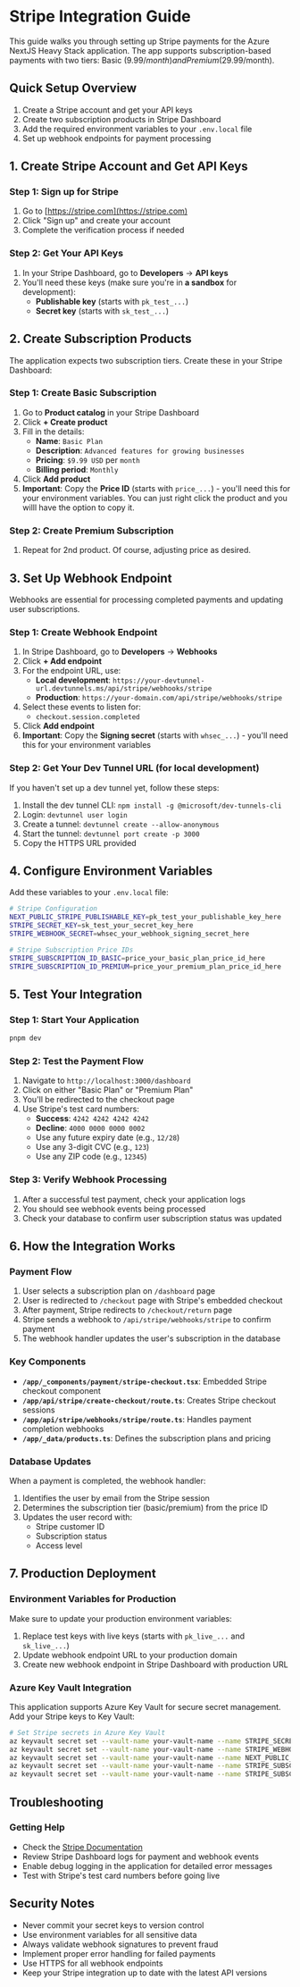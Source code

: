 # Stripe Integration Guide

This guide walks you through setting up Stripe payments for the Azure NextJS Heavy Stack application. The app supports subscription-based payments with two tiers: Basic ($9.99/month) and Premium ($29.99/month).

## Quick Setup Overview

1. Create a Stripe account and get your API keys
2. Create two subscription products in Stripe Dashboard
3. Add the required environment variables to your `.env.local` file
4. Set up webhook endpoints for payment processing

## 1. Create Stripe Account and Get API Keys

### Step 1: Sign up for Stripe
1. Go to [https://stripe.com](https://stripe.com)
2. Click "Sign up" and create your account
3. Complete the verification process if needed

### Step 2: Get Your API Keys
1. In your Stripe Dashboard, go to **Developers** → **API keys**
2. You'll need these keys (make sure you're in **a sandbox** for development):
   - **Publishable key** (starts with `pk_test_...`)
   - **Secret key** (starts with `sk_test_...`)

## 2. Create Subscription Products

The application expects two subscription tiers. Create these in your Stripe Dashboard:

### Step 1: Create Basic Subscription
1. Go to **Product catalog** in your Stripe Dashboard
2. Click **+ Create product**
3. Fill in the details:
   - **Name**: `Basic Plan`
   - **Description**: `Advanced features for growing businesses`
   - **Pricing**: `$9.99 USD` per `month`
   - **Billing period**: `Monthly`
4. Click **Add product**
5. **Important**: Copy the **Price ID** (starts with `price_...`) - you'll need this for your environment variables. You can just right click the product and you willl have the option to copy it.

### Step 2: Create Premium Subscription
1. Repeat for 2nd product. Of course, adjusting price as desired.

## 3. Set Up Webhook Endpoint

Webhooks are essential for processing completed payments and updating user subscriptions.

### Step 1: Create Webhook Endpoint
1. In Stripe Dashboard, go to **Developers** → **Webhooks**
2. Click **+ Add endpoint**
3. For the endpoint URL, use:
   - **Local development**: `https://your-devtunnel-url.devtunnels.ms/api/stripe/webhooks/stripe`
   - **Production**: `https://your-domain.com/api/stripe/webhooks/stripe`
4. Select these events to listen for:
   - `checkout.session.completed`
5. Click **Add endpoint**
6. **Important**: Copy the **Signing secret** (starts with `whsec_...`) - you'll need this for your environment variables

### Step 2: Get Your Dev Tunnel URL (for local development)
If you haven't set up a dev tunnel yet, follow these steps:
1. Install the dev tunnel CLI: `npm install -g @microsoft/dev-tunnels-cli`
2. Login: `devtunnel user login`
3. Create a tunnel: `devtunnel create --allow-anonymous`
4. Start the tunnel: `devtunnel port create -p 3000`
5. Copy the HTTPS URL provided

## 4. Configure Environment Variables

Add these variables to your `.env.local` file:

```bash
# Stripe Configuration
NEXT_PUBLIC_STRIPE_PUBLISHABLE_KEY=pk_test_your_publishable_key_here
STRIPE_SECRET_KEY=sk_test_your_secret_key_here
STRIPE_WEBHOOK_SECRET=whsec_your_webhook_signing_secret_here

# Stripe Subscription Price IDs
STRIPE_SUBSCRIPTION_ID_BASIC=price_your_basic_plan_price_id_here
STRIPE_SUBSCRIPTION_ID_PREMIUM=price_your_premium_plan_price_id_here
```

## 5. Test Your Integration

### Step 1: Start Your Application
```bash
pnpm dev
```

### Step 2: Test the Payment Flow
1. Navigate to `http://localhost:3000/dashboard`
2. Click on either "Basic Plan" or "Premium Plan"
3. You'll be redirected to the checkout page
4. Use Stripe's test card numbers:
   - **Success**: `4242 4242 4242 4242`
   - **Decline**: `4000 0000 0000 0002`
   - Use any future expiry date (e.g., `12/28`)
   - Use any 3-digit CVC (e.g., `123`)
   - Use any ZIP code (e.g., `12345`)

### Step 3: Verify Webhook Processing
1. After a successful test payment, check your application logs
2. You should see webhook events being processed
3. Check your database to confirm user subscription status was updated

## 6. How the Integration Works

### Payment Flow
1. User selects a subscription plan on `/dashboard` page
2. User is redirected to `/checkout` page with Stripe's embedded checkout
3. After payment, Stripe redirects to `/checkout/return` page
4. Stripe sends a webhook to `/api/stripe/webhooks/stripe` to confirm payment
5. The webhook handler updates the user's subscription in the database

### Key Components
- **`/app/_components/payment/stripe-checkout.tsx`**: Embedded Stripe checkout component
- **`/app/api/stripe/create-checkout/route.ts`**: Creates Stripe checkout sessions
- **`/app/api/stripe/webhooks/stripe/route.ts`**: Handles payment completion webhooks
- **`/app/_data/products.ts`**: Defines the subscription plans and pricing

### Database Updates
When a payment is completed, the webhook handler:
1. Identifies the user by email from the Stripe session
2. Determines the subscription tier (basic/premium) from the price ID
3. Updates the user record with:
   - Stripe customer ID
   - Subscription status
   - Access level

## 7. Production Deployment

### Environment Variables for Production
Make sure to update your production environment variables:
1. Replace test keys with live keys (starts with `pk_live_...` and `sk_live_...`)
2. Update webhook endpoint URL to your production domain
3. Create new webhook endpoint in Stripe Dashboard with production URL

### Azure Key Vault Integration
This application supports Azure Key Vault for secure secret management. Add your Stripe keys to Key Vault:

```bash
# Set Stripe secrets in Azure Key Vault
az keyvault secret set --vault-name your-vault-name --name STRIPE_SECRET_KEY --value "sk_live_..."
az keyvault secret set --vault-name your-vault-name --name STRIPE_WEBHOOK_SECRET --value "whsec_..."
az keyvault secret set --vault-name your-vault-name --name NEXT_PUBLIC_STRIPE_PUBLISHABLE_KEY --value "pk_live_..."
az keyvault secret set --vault-name your-vault-name --name STRIPE_SUBSCRIPTION_ID_BASIC --value "price_..."
az keyvault secret set --vault-name your-vault-name --name STRIPE_SUBSCRIPTION_ID_PREMIUM --value "price_..."
```

## Troubleshooting

### Getting Help

- Check the [Stripe Documentation](https://stripe.com/docs)
- Review Stripe Dashboard logs for payment and webhook events
- Enable debug logging in the application for detailed error messages
- Test with Stripe's test card numbers before going live

## Security Notes

- Never commit your secret keys to version control
- Use environment variables for all sensitive data
- Always validate webhook signatures to prevent fraud
- Implement proper error handling for failed payments
- Use HTTPS for all webhook endpoints
- Keep your Stripe integration up to date with the latest API versions
